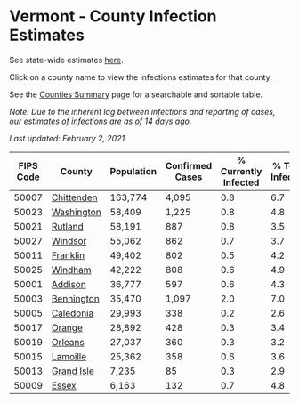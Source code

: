 # Vermont - County Infection Estimates

See state-wide estimates [here](/infections/us-vt).

Click on a county name to view the infections estimates for that county.

See the [Counties Summary](/infections/summary-counties) page for a searchable and sortable table.

*Note: Due to the inherent lag between infections and reporting of cases, our estimates of infections are as of 14 days ago.*

*Last updated: February 2, 2021*

|   FIPS Code |                   County |   Population |   Confirmed Cases |   % Currently Infected |   % Total Infected |
|-------------|--------------------------|--------------|-------------------|------------------------|--------------------|
|       50007 | [Chittenden](chittenden) |      163,774 |             4,095 |                    0.8 |                6.7 |
|       50023 | [Washington](washington) |       58,409 |             1,225 |                    0.8 |                4.8 |
|       50021 |       [Rutland](rutland) |       58,191 |               887 |                    0.8 |                3.5 |
|       50027 |       [Windsor](windsor) |       55,062 |               862 |                    0.7 |                3.7 |
|       50011 |     [Franklin](franklin) |       49,402 |               802 |                    0.5 |                4.2 |
|       50025 |       [Windham](windham) |       42,222 |               808 |                    0.6 |                4.9 |
|       50001 |       [Addison](addison) |       36,777 |               597 |                    0.6 |                4.3 |
|       50003 | [Bennington](bennington) |       35,470 |             1,097 |                    2.0 |                7.0 |
|       50005 |   [Caledonia](caledonia) |       29,993 |               338 |                    0.2 |                2.6 |
|       50017 |         [Orange](orange) |       28,892 |               428 |                    0.3 |                3.4 |
|       50019 |       [Orleans](orleans) |       27,037 |               360 |                    0.3 |                3.2 |
|       50015 |     [Lamoille](lamoille) |       25,362 |               358 |                    0.6 |                3.6 |
|       50013 | [Grand Isle](grand-isle) |        7,235 |                85 |                    0.3 |                2.9 |
|       50009 |           [Essex](essex) |        6,163 |               132 |                    0.7 |                4.8 |